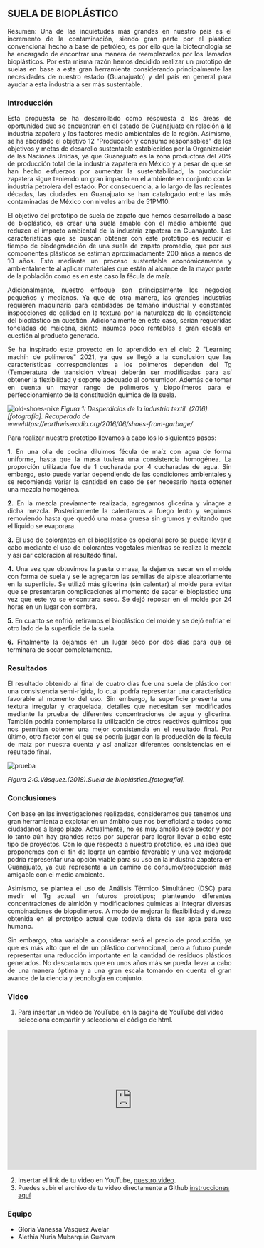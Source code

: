 ## SUELA DE BIOPLÁSTICO

<p align="justify">
Resumen: Una de las inquietudes más grandes en nuestro país es el incremento de la contaminación, siendo gran parte por el plástico convencional hecho a base de petróleo, es por ello que la biotecnología se ha encargado de encontrar una manera de reemplazarlos por los llamados bioplásticos. Por esta misma razón hemos decidido realizar un prototipo de suelas en base a esta gran herramienta considerando principalmente las necesidades de nuestro estado (Guanajuato) y del país en general para ayudar a esta industria a ser más sustentable.
</p>

### Introducción

<p align="justify">
Esta propuesta se ha desarrollado como respuesta a las áreas de oportunidad que se encuentran en el estado de Guanajuato en relación a la industria zapatera y los factores medio ambientales de la región. Asimismo, se ha abordado el objetivo 12 "Producción y consumo responsables" de los objetivos y metas de desarollo sustentable establecidos por la Organización de las Naciones Unidas, ya que Guanajuato es la zona productora del 70% de producción total de la industria zapatera en  México y a pesar de que se han hecho esfuerzos por aumentar la sustentabilidad, la producción zapatera sigue teniendo un gran impacto en el ambiente en conjunto con la industria petrolera del estado. Por consecuencia, a lo largo de las recientes décadas,  las ciudades en Guanajuato se han catalogado entre las más contaminadas de México con niveles arriba de 51PM10. 
</p>

<p align="justify">
El objetivo del prototipo de suela de zapato que hemos desarrollado a base de bioplástico, es crear una suela amable con el medio ambiente que reduzca el impacto ambiental de la industria zapatera en Guanajuato. Las características que se buscan obtener con este prototipo es reducir el tiempo de biodegradación de una suela de zapato promedio, que por sus componentes plásticos se estiman aproximadamente 200 años a menos de 10 años. Esto mediante un proceso sustentable económicamente y ambientalmente al aplicar materiales que están al alcance de la mayor parte de la población como es en este caso la fécula de maíz. 
</p>
 
<p align="justify">
Adicionalmente, nuestro enfoque son principalmente los negocios pequeños y medianos. Ya que de otra manera, las grandes industrias requieren maquinaria para cantidades de tamaño industrial y constantes inspecciones de calidad en la textura por la naturaleza de la consistencia del bioplástico en cuestión. Adicionalmente en este caso, serían requeridas toneladas de maicena, siento insumos poco rentables a gran escala en cuestión al producto generado.  
</p>

<p align="justify">
Se ha inspirado este proyecto en lo aprendido en el club 2 "Learning machín de polímeros" 2021, ya que se llegó a la conclusión que las características correspondientes a los polímeros dependen del Tg (Temperatura de transición vítrea) deberán ser modificadas para así obtener la flexibilidad y soporte adecuado al consumidor. Además de tomar en cuenta un mayor rango de polímeros y biopolímeros para el perfeccionamiento de la constitución química de la suela.
</p>
 
 ![old-shoes-nike](https://user-images.githubusercontent.com/89149133/130328649-9ce9625f-a031-4ee6-a889-ef9033ef59c8.jpg)
_Figura 1: Desperdicios de la industria textil. (2016). [fotografía].  Recuperado de wwwhttps://earthwiseradio.org/2016/06/shoes-from-garbage/_


Para realizar nuestro prototipo llevamos a cabo los lo siguientes pasos:

<p align="justify">
<b>1.</b> En una olla de cocina diluimos fécula de maíz con agua de forma uniforme, hasta que la masa tuviera una consistencia homogénea. La proporción utilizada fue de 1 cucharada por 4 cucharadas de agua. Sin embargo, esto puede variar dependiendo de las condiciones ambientales y se recomienda variar la cantidad en caso de ser necesario hasta obtener una mezcla homogénea.   
</p>

<p align="justify">
<b>2.</b> En la mezcla previamente realizada, agregamos glicerina y vinagre a dicha mezcla.  Posteriormente la calentamos a fuego lento y seguimos removiendo hasta que quedó una masa gruesa sin grumos y evitando que el líquido se evaporara.
</p>

<p align="justify">
<b>3.</b> El uso de colorantes en el bioplástico es opcional pero se puede llevar a cabo mediante el uso de colorantes vegetales mientras se realiza la mezcla y así dar coloración al resultado final.
 </p>
 
 
<p align="justify">
<b>4.</b> Una vez que obtuvimos la pasta o masa, la dejamos secar en el molde con forma de suela y se le agregaron las semillas de alpiste aleatoriamente en la superficie. Se utilizó más glicerina (sin calentar) al molde para evitar que se presentaran complicaciones al momento de sacar el bioplastico una vez que este ya se encontrara seco. Se dejó reposar en el molde por 24 horas en un lugar con sombra.
 </p>
 
 <p align="justify">
<b>5.</b> En cuanto se enfrió, retiramos el bioplástico del molde y se dejó enfriar el otro lado de la superficie de la suela.
 </p>
 
<p align="justify">
<b>6.</b> Finalmente la dejamos en un lugar seco por dos días para que se terminara de secar completamente.
 
</p>
 
### Resultados

<p align="justify">
El resultado obtenido al final de cuatro días fue una suela de plástico con una consistencia semi-rígida, lo cual podría representar una característica favorable al momento del uso. Sin embargo, la superficie presenta una textura irregular y craquelada, detalles que necesitan ser modificados mediante la prueba de diferentes concentraciones de agua y glicerina. También podría contemplarse la utilización de otros reactivos químicos que nos permitan obtener una mejor consistencia en el resultado final.  Por último, otro factor con el que se podría jugar con la producción de la fécula de maíz por nuestra cuenta y así analizar diferentes consistencias en el resultado final. 

</p>
 
![prueba](https://user-images.githubusercontent.com/89149133/130329061-9318b2f8-f8d0-464c-bc24-05bd18f0489c.jpeg)

_Figura 2:G.Vásquez.(2018).Suela de bioplástico.[fotografía]._
 

 
### Conclusiones

<p align="justify">
Con base en las investigaciones realizadas, consideramos que tenemos una gran herramienta a explotar en un ámbito que nos beneficiará a todos como ciudadanos a largo plazo. Actualmente, no es muy amplio este sector y por lo tanto aún hay grandes retos por superar para lograr llevar a cabo este tipo de proyectos. Con lo que respecta a nuestro prototipo, es una idea que proponemos con el fin de lograr un cambio favorable y una vez mejorada podría representar una opción viable para su uso en la industria zapatera en Guanajuato, ya que representa a un camino de consumo/producción más amigable con el medio ambiente. 
</p>

<p align="justify">
Asimismo, se plantea el uso de Análisis Térmico Simultáneo (DSC) para medir el Tg actual en futuros prototipos; planteando diferentes concentraciones de almidón y modificaciones químicas al integrar diversas combinaciones de biopolímeros. A modo de mejorar la flexibilidad y dureza obtenida en el prototipo actual que todavía dista de ser apta para uso humano.  
 </p>
 
 <p align="justify">
Sin embargo, otra variable a considerar será el precio de producción, ya que es más alto que el de un plástico convencional, pero a futuro puede representar una reducción importante en la cantidad de residuos plásticos generados. No descartamos que en unos años más se pueda llevar a cabo de una manera óptima y a una gran escala tomando en cuenta el gran avance de la ciencia y tecnología en conjunto.
</p>
 
### Video
 1. Para insertar un video de YouTube, en la página de YouTube del video selecciona compartir y selecciona el código de html.
 <iframe width="560" height="315" src="https://www.youtube.com/embed/PLj1-CMNERM" title="YouTube video player" frameborder="0" allow="accelerometer; autoplay; clipboard-write; encrypted-media; gyroscope; picture-in-picture" allowfullscreen></iframe>
 
 2. Insertar el link de tu video en YouTube, [nuestro video](https://youtu.be/rmXvlBPq24Q).
 4. Puedes subir el archivo de tu video directamente a Github [instrucciones aquí](https://stackoverflow.com/questions/4279611/how-to-embed-a-video-into-github-readme-md)
 
### Equipo

* Gloria Vanessa Vásquez Avelar
* Alethia Nuria Mubarquia Guevara

